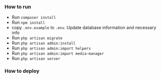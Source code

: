 ### How to run ###

- Run `composer install`
- Run `npm install`
- copy `.env.example` to `.env`. Update database information and necessary info
- Run `php artisan migrate`
- Run `php artisan admin:install`
- Run `php artisan admin:import helpers`
- Run `php artisan admin:import media-manager`
- Run `php artisan server`

### How to deploy ###

